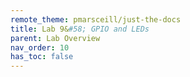 ```yaml
---
remote_theme: pmarsceill/just-the-docs
title: Lab 9&#58; GPIO and LEDs
parent: Lab Overview
nav_order: 10
has_toc: false
---
```

